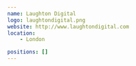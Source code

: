 ```yaml
---
name: Laughton Digital
logo: laughtondigital.png
website: http://www.laughtondigital.com
location:
    - London

positions: []
---
```

